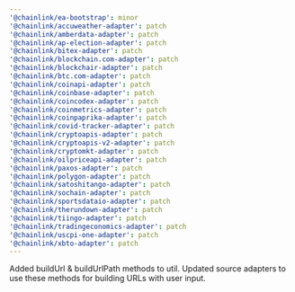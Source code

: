 ```yaml
---
'@chainlink/ea-bootstrap': minor
'@chainlink/accuweather-adapter': patch
'@chainlink/amberdata-adapter': patch
'@chainlink/ap-election-adapter': patch
'@chainlink/bitex-adapter': patch
'@chainlink/blockchain.com-adapter': patch
'@chainlink/blockchair-adapter': patch
'@chainlink/btc.com-adapter': patch
'@chainlink/coinapi-adapter': patch
'@chainlink/coinbase-adapter': patch
'@chainlink/coincodex-adapter': patch
'@chainlink/coinmetrics-adapter': patch
'@chainlink/coinpaprika-adapter': patch
'@chainlink/covid-tracker-adapter': patch
'@chainlink/cryptoapis-adapter': patch
'@chainlink/cryptoapis-v2-adapter': patch
'@chainlink/cryptomkt-adapter': patch
'@chainlink/oilpriceapi-adapter': patch
'@chainlink/paxos-adapter': patch
'@chainlink/polygon-adapter': patch
'@chainlink/satoshitango-adapter': patch
'@chainlink/sochain-adapter': patch
'@chainlink/sportsdataio-adapter': patch
'@chainlink/therundown-adapter': patch
'@chainlink/tiingo-adapter': patch
'@chainlink/tradingeconomics-adapter': patch
'@chainlink/uscpi-one-adapter': patch
'@chainlink/xbto-adapter': patch
---
```


Added buildUrl & buildUrlPath methods to util. Updated source adapters to use these methods for building URLs with user input.
